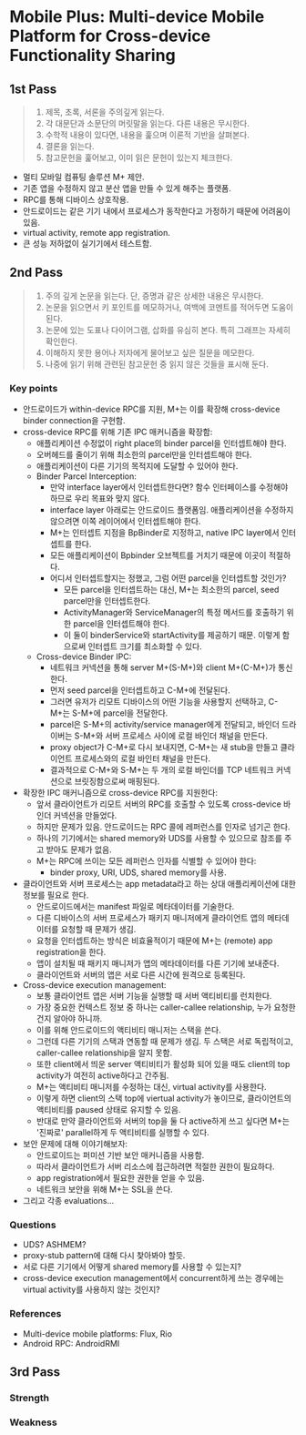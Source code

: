 # Mobile Plus: Multi-device Mobile Platform for Cross-device Functionality Sharing

## 1st Pass

> 1. 제목, 초록, 서론을 주의깊게 읽는다.
> 1. 각 대문단과 소문단의 머릿말을 읽는다. 다른 내용은 무시한다.
> 1. 수학적 내용이 있다면, 내용을 훑으며 이론적 기반을 살펴본다.
> 1. 결론을 읽는다.
> 1. 참고문헌을 훑어보고, 이미 읽은 문헌이 있는지 체크한다.

- 멀티 모바일 컴퓨팅 솔루션 M+ 제안.
- 기존 앱을 수정하지 않고 분산 앱을 만들 수 있게 해주는 플랫폼.
- RPC를 통해 디바이스 상호작용.
- 안드로이드는 같은 기기 내에서 프로세스가 동작한다고 가정하기 때문에 어려움이 있음.
- virtual activity, remote app registration.
- 큰 성능 저하없이 실기기에서 테스트함.

## 2nd Pass

> 1. 주의 깊게 논문을 읽는다. 단, 증명과 같은 상세한 내용은 무시한다.
> 1. 논문을 읽으면서 키 포인트를 메모하거나, 여백에 코멘트를 적어두면 도움이 된다.
> 1. 논문에 있는 도표나 다이어그램, 삽화를 유심히 본다. 특히 그래프는 자세히 확인한다.
> 1. 이해하지 못한 용어나 저자에게 물어보고 싶은 질문을 메모한다.
> 1. 나중에 읽기 위해 관련된 참고문헌 중 읽지 않은 것들을 표시해 둔다.

### Key points

- 안드로이드가 within-device RPC를 지원, M+는 이를 확장해 cross-device binder connection을 구현함.
- cross-device RPC를 위해 기존 IPC 매커니즘을 확장함:
  - 애플리케이션 수정없이 right place의 binder parcel을 인터셉트해야 한다.
  - 오버헤드를 줄이기 위해 최소한의 parcel만을 인터셉트해야 한다.
  - 애플리케이션이 다른 기기의 목적지에 도달할 수 있어야 한다.
  - Binder Parcel Interception:
    - 만약 interface layer에서 인터셉트한다면? 함수 인터페이스를 수정해야 하므로 우리 목표와 맞지 않다.
    - interface layer 아래로는 안드로이드 플랫폼임. 애플리케이션을 수정하지 않으려면 이쪽 레이어에서 인터셉트해야 한다.
    - M+는 인터셉트 지점을 BpBinder로 지정하고, native IPC layer에서 인터셉트를 한다.
    - 모든 애플리케이션이 Bpbinder 오브젝트를 거치기 때문에 이곳이 적절하다.
    - 어디서 인터셉트할지는 정했고, 그럼 어떤 parcel을 인터셉트할 것인가?
      - 모든 parcel을 인터셉트하는 대신, M+는 최소한의 parcel, seed parcel만을 인터셉트한다.
      - ActivityManager와 ServiceManager의 특정 메서드를 호출하기 위한 parcel을 인터셉트해야 한다.
      - 이 둘이 binderService와 startActivity를 제공하기 때문. 이렇게 함으로써 인터셉트 크기를 최소화할 수 있다.
  - Cross-device Binder IPC:
    - 네트워크 커넥션을 통해 server M+(S-M+)와 client M+(C-M+)가 통신한다.
    - 먼저 seed parcel을 인터셉트하고 C-M+에 전달된다.
    - 그러면 유저가 리모트 디바이스의 어떤 기능을 사용할지 선택하고, C-M+는 S-M+에 parcel을 전달한다.
    - parcel은 S-M+의 activity/service manager에게 전달되고, 바인더 드라이버는 S-M+와 서버 프로세스 사이에 로컬 바인더 채널을 만든다.
    - proxy object가 C-M+로 다시 보내지면, C-M+는 새 stub을 만들고 클라이언트 프로세스와의 로컬 바인터 채널을 만든다.
    - 결과적으로 C-M+와 S-M+는 두 개의 로컬 바인더를 TCP 네트워크 커넥션으로 브릿징함으로써 매핑된다.
- 확장한 IPC 매커니즘으로 cross-device RPC를 지원한다:
  - 앞서 클라이언트가 리모트 서버의 RPC를 호출할 수 있도록 cross-device 바인더 커넥션을 만들었다.
  - 하지만 문제가 있음. 안드로이드는 RPC 콜에 레퍼런스를 인자로 넘기곤 한다.
  - 하나의 기기에서는 shared memory와 UDS를 사용할 수 있으므로 참조를 주고 받아도 문제가 없음.
  - M+는 RPC에 쓰이는 모든 레퍼런스 인자를 식별할 수 있어야 한다:
    - binder proxy, URI, UDS, shared memory를 사용.
- 클라이언트와 서버 프로세스는 app metadata라고 하는 상대 애플리케이션에 대한 정보를 필요로 한다.
  - 안드로이드에서는 manifest 파일로 메타데이터를 기술한다.
  - 다른 디바이스의 서버 프로세스가 패키지 매니저에게 클라이언트 앱의 메타데이터를 요청할 때 문제가 생김.
  - 요청을 인터셉트하는 방식은 비효율적이기 때문에 M+는 (remote) app registration을 한다.
  - 앱이 설치될 때 패키지 매니저가 앱의 메타데이터를 다른 기기에 보내준다.
  - 클라이언트와 서버의 앱은 서로 다른 시간에 원격으로 등록된다.
- Cross-device execution management:
  - 보통 클라이언트 앱은 서버 기능을 실행할 때 서버 액티비티를 런치한다.
  - 가장 중요한 컨텍스트 정보 중 하나는 caller-callee relationship, 누가 요청한건지 알아야 하니까.
  - 이를 위해 안드로이드의 액티비티 매니저는 스택을 쓴다.
  - 그런데 다른 기기의 스택과 연동할 때 문제가 생김. 두 스택은 서로 독립적이고, caller-callee relationship을 알지 못함.
  - 또한 client에서 띄운 server 액티비티가 활성화 되어 있을 때도 client의 top activity가 여전히 active하다고 간주됨.
  - M+는 액티비티 매니저를 수정하는 대신, virtual activity를 사용한다.
  - 이렇게 하면 client의 스택 top에 viertual activity가 놓이므로, 클라이언트의 액티비티를 paused 상태로 유지할 수 있음.
  - 반대로 만약 클라이언트와 서버의 top을 둘 다 active하게 쓰고 싶다면 M+는 '진짜로' parallel하게 두 액티비티를 실행할 수 있다.
- 보안 문제에 대해 이야기해보자:
  - 안드로이드는 퍼미션 기반 보안 매커니즘을 사용함.
  - 따라서 클라이언트가 서버 리소스에 접근하려면 적절한 권한이 필요하다.
  - app registration에서 필요한 권한을 얻을 수 있음.
  - 네트워크 보안을 위해 M+는 SSL을 쓴다.
- 그리고 각종 evaluations...

### Questions

- UDS? ASHMEM?
- proxy-stub pattern에 대해 다시 찾아봐야 할듯.
- 서로 다른 기기에서 어떻게 shared memory를 사용할 수 있는지?
- cross-device execution management에서 concurrent하게 쓰는 경우에는 virtual activity를 사용하지 않는 것인지?

### References

- Multi-device mobile platforms: Flux, Rio
- Android RPC: AndroidRMI

## 3rd Pass

### Strength

### Weakness
